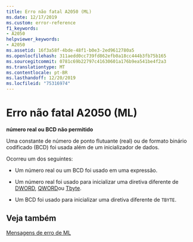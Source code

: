 ```yaml
---
title: Erro não fatal A2050 (ML)
ms.date: 12/17/2019
ms.custom: error-reference
f1_keywords:
- A2050
helpviewer_keywords:
- A2050
ms.assetid: 16f3a58f-4bde-48f1-b0e3-2ed9612780a5
ms.openlocfilehash: 311aedd0cc739fd862efb0a18cc444b3fb75b165
ms.sourcegitcommit: 0781c69b22797c41630601a176b9ea541be4f2a3
ms.translationtype: MT
ms.contentlocale: pt-BR
ms.lasthandoff: 12/20/2019
ms.locfileid: "75316974"
---
```

# <a name="ml-nonfatal-error-a2050"></a>Erro não fatal A2050 (ML)

**número real ou BCD não permitido**

Uma constante de número de ponto flutuante (real) ou de formato binário codificado (BCD) foi usada além de um inicializador de dados.

Ocorreu um dos seguintes:

- Um número real ou um BCD foi usado em uma expressão.

- Um número real foi usado para inicializar uma diretiva diferente de [DWORD](dword.md), [QWORD](qword.md)ou [Tbyte](tbyte.md).

- Um BCD foi usado para inicializar uma diretiva diferente de `TBYTE`.

## <a name="see-also"></a>Veja também

[Mensagens de erro de ML](ml-error-messages.md)
